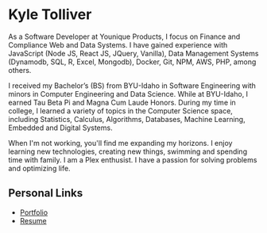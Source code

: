 # Kyle Tolliver

As a Software Developer at Younique Products, I focus on Finance and Compliance Web and Data Systems. I have gained experience with JavaScript (Node JS, React JS, JQuery, Vanilla), Data Management Systems (Dynamodb, SQL, R, Excel, Mongodb), Docker, Git, NPM, AWS, PHP, among others.

I received my Bachelor’s (BS) from BYU-Idaho in Software Engineering with minors in Computer Engineering and Data Science. While at BYU-Idaho, I earned Tau Beta Pi and Magna Cum Laude Honors. During my time in college, I learned a variety of topics in the Computer Science space, including Statistics, Calculus, Algorithms, Databases, Machine Learning, Embedded and Digital Systems. 

When I'm not working, you'll find me expanding my horizons. I enjoy learning new technologies, creating new things, swimming and spending time with family. I am a Plex enthusist. I have a passion for solving problems and optimizing life.

## Personal Links

- [Portfolio](https://ktolliver.org)
- [Resume](https://ktolliver.org/Resume/)
